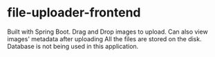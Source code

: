 # file-uploader-frontend

Built with Spring Boot. Drag and Drop images to upload. Can also view images' metadata after uploading All the files are stored on the disk. Database is not being used in this application.
